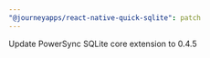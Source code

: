 ```yaml
---
"@journeyapps/react-native-quick-sqlite": patch
---
```


Update PowerSync SQLite core extension to 0.4.5

